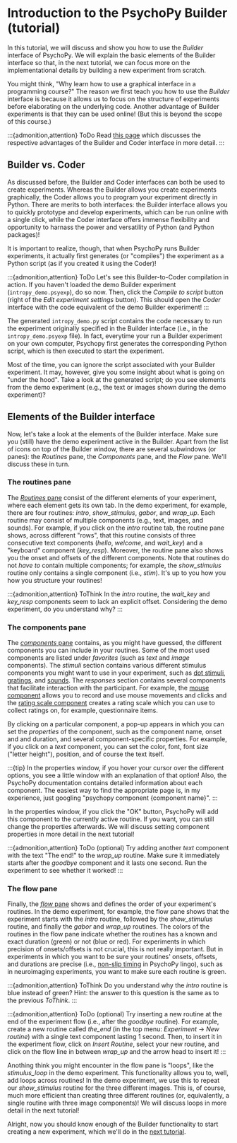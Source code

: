 # Introduction to the PsychoPy Builder (tutorial)
In this tutorial, we will discuss and show you how to use the *Builder* interface of PsychoPy. We will explain the basic elements of the Builder interface so that, in the next tutorial, we can focus more on the implementational details by building a new experiment from scratch.

You might think, "Why learn how to use a graphical interface in a programming course?" The reason we first teach you how to use the *Builder* interface is because it allows us to focus on the structure of experiments before elaborating on the underlying code. Another advantage of Builder experiments is that they can be used online! (But this is beyond the scope of this course.)

:::{admonition,attention} ToDo
Read [this page](https://workshops.psychopy.org/3days/10introductions.html) which discusses the respective advantages of the Builder and Coder interface in more detail.
:::

## Builder vs. Coder
As discussed before, the Builder and Coder interfaces can both be used to create experiments. Whereas the Builder allows you create experiments graphically, the Coder allows you to program your experiment directly in Python. There are merits to both interfaces: the Builder interface allows you to quickly prototype and develop experiments, which can be run online with a single click, while the Coder interface offers immense flexibility and opportunity to harnass the power and versatility of Python (and Python packages)!

It is important to realize, though, that when PsychoPy runs Builder experiments, it actually first generates (or "compiles") the experiment as a Python script (as if you created it using the Coder)! 

:::{admonition,attention} ToDo
Let's see this Builder-to-Coder compilation in action. If you haven't loaded the demo Builder experiment (`intropy_demo.psyexp`), do so now. Then, click the *Compile to script* button (right of the *Edit experiment settings* button). This should open the *Coder* interface with the code equivalent of the demo Builder experiment!
:::

The generated `intropy_demo.py` script contains the code necessary to run the experiment originally specified in the Builder interface (i.e., in the `intropy_demo.psyexp` file). In fact, everytime your run a Builder experiment on your own computer, Psychopy first generates the corresponding Python script, which is then executed to start the experiment. 

Most of the time, you can ignore the script associated with your Builder experiment. It may, however, give you some insight about what is going on "under the hood". Take a look at the generated script; do you see elements from the demo experiment (e.g., the text or images shown during the demo experiment)?

## Elements of the Builder interface
Now, let's take a look at the elements of the Builder interface. Make sure you (still) have the demo experiment active in the Builder. Apart from the list of icons on top of the Builder window, there are several subwindows (or panes): the *Routines* pane, the *Components* pane, and the *Flow* pane. We'll discuss these in turn.

### The routines pane
The [*Routines* pane](https://www.psychopy.org/builder/routines.html
) consist of the different elements of your experiment, where each element gets its own tab. In the demo experiment, for example, there are four routines: *intro*, *show_stimulus*, *gabor*, and *wrap_up*. Each routine may consist of multiple components (e.g., text, images, and sounds). For example, if you click on the *intro* routine tab, the routine pane shows, across different "rows", that this routine consists of three consecutive text components (*hello*, *welcome*, and *wait_key*) and a "keyboard" component (*key_resp*). Moreover, the routine pane also shows you the onset and offsets of the different components. Note that routines do not *have to* contain multiple components; for example, the *show_stimulus* routine only contains a single component (i.e., *stim*). It's up to you how you how you structure your routines!

:::{admonition,attention} ToThink
In the *intro* routine, the *wait_key* and *key_resp* components seem to lack an explicit offset. Considering the demo experiment, do you understand why?
:::

### The components pane
The [*components* pane](https://www.psychopy.org/builder/components.html
) contains, as you might have guessed, the different components you can include in your routines. Some of the most used components are listed under *favorites* (such as *text* and *image* components). The *stimuli* section contains various different stimulus components you might want to use in your experiment, such as [dot stimuli](https://www.psychopy.org/builder/components/dots.html), [gratings](https://www.psychopy.org/builder/components/grating.html), and [sounds](https://www.psychopy.org/builder/components/sound.html). The *responses* section contains several components that facilitate interaction with the participant. For example, the [mouse component](https://www.psychopy.org/builder/components/mouse.html) allows you to record and use mouse movements and clicks and the [rating scale component](https://www.psychopy.org/builder/components/ratingscale.html) creates a rating scale which you can use to collect ratings on, for example, questionnaire items.

By clicking on a particular component, a pop-up appears in which you can set the *properties* of the component, such as the component name, onset and and duration, and several component-specific properties. For example, if you click on a *text* component, you can set the color, font, font size ("letter height"), position, and of course the text itself. 

:::{tip}
In the properties window, if you hover your cursor over the different options, you see a little window with an explanation of that option! Also, the PsychoPy documentation contains detailed information about each component. The easiest way to find the appropriate page is, in my experience, just googling "psychopy component {component name}".
:::

In the properties window, if you click the "OK" button, PsychoPy will add this component to the currently active routine. If you want, you can still change the properties afterwards. We will discuss setting component properties in more detail in the next tutorial!

:::{admonition,attention} ToDo (optional)
Try adding another *text* component with the text "The end!" to the *wrap_up* routine. Make sure it immediately starts after the *goodbye* component and it lasts one second. Run the experiment to see whether it worked!
:::

### The flow pane
Finally, the [*flow* pane](https://www.psychopy.org/builder/flow.html) shows and defines the order of your experiment's routines. In the demo experiment, for example, the flow pane shows that the experiment starts with the *intro* routine, followed by the *show_stimulus* routine, and finally the *gabor* and *wrap_up* routines. The colors of the routines in the flow pane indicate whether the routines has a known and exact duration (green) or not (blue or red). For experiments in which precision of onsets/offsets is not crucial, this is not really important. But in experiments in which you want to be sure your routines' onsets, offsets, and durations are precise (i.e., [non-slip timing](https://www.psychopy.org/general/timing/nonSlipTiming.html) in PsychoPy lingo), such as in neuroimaging experiments, you want to make sure each routine is green.

:::{admonition,attention} ToThink
Do you understand why the *intro* routine is blue instead of green? Hint: the answer to this question is the same as to the previous *ToThink*.
:::

:::{admonition,attention} ToDo (optional)
Try inserting a new routine at the end of the experiment flow (i.e., after the *goodbye* routine). For example, create a new routine called *the_end* (in the top menu: *Experiment* &rarr; *New routine*) with a single text component lasting 1 second. Then, to insert it in the experiment flow, click on *Insert Routine*, select your new routine, and click on the flow line in between *wrap_up* and the arrow head to insert it!
:::

Anothing think you might encounter in the flow pane is "loops", like the *stimulus_loop* in the demo experiment. This functionality allows you to, well, add loops across routines! In the demo experiment, we use this to repeat our *show_stimulus* routine for the three different images. This is, of course, much more efficient than creating three different routines (or, equivalently, a single routine with three image components)! We will discuss loops in more detail in the next tutorial!

Alright, now you should know enough of the Builder functionality to start creating a new experiment, which we'll do in the [next tutorial](psychopy_builder_part2.md).